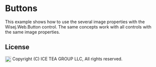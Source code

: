 Buttons
====

This example shows how to use the several image properties with the Wisej.Web.Button control. The same concepts work with all controls with the same image properties.

License
-------
<img src="http://iceteagroup.com/wp-content/uploads/2017/01/Square-64x64-trasp.png" height="20" align="top"> Copyright (C) ICE TEA GROUP LLC, All rights reserved.
